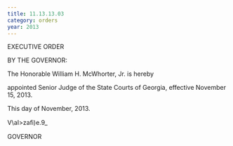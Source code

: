 ```yaml
---
title: 11.13.13.03
category: orders
year: 2013
---
```

 

EXECUTIVE ORDER

BY THE GOVERNOR:

The Honorable William H. McWhorter, Jr. is hereby

appointed Senior Judge of the State Courts of Georgia,
effective November 15, 2013.

This  day of November, 2013.

V\aI>zaﬁ)e.9_

GOVERNOR

